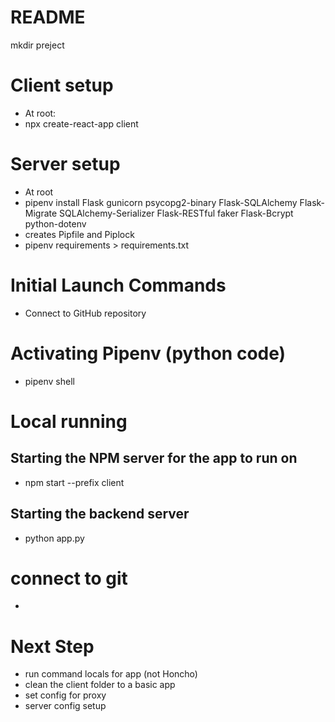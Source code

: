 
# README

mkdir preject

# Client setup
- At root:
- npx create-react-app client



# Server setup

- At root
- pipenv install Flask gunicorn psycopg2-binary Flask-SQLAlchemy Flask-Migrate SQLAlchemy-Serializer Flask-RESTful faker Flask-Bcrypt python-dotenv
- creates Pipfile and Piplock
- pipenv requirements > requirements.txt


# Initial Launch Commands 
- Connect to GitHub repository
# Activating Pipenv (python code)
- pipenv shell

# Local running
## Starting the NPM server for the app to run on
- npm start --prefix client

## Starting the backend server
- python app.py


# connect to git

- 

# Next Step
- run command locals for app (not Honcho)
- clean the client folder to a basic app
- set config for proxy
- server config setup

